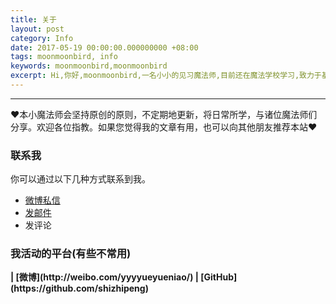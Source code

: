 ```yaml
---
title: 关于
layout: post
category: Info
date: 2017-05-19 00:00:00.000000000 +08:00
tags: moonmoonbird, info
keywords: moonmoonbird,moonmoonbird
excerpt: Hi,你好,moonmoonbird,一名小小的见习魔法师,目前还在魔法学校学习,致力于基础魔法的研究和应用,努力成为一名优秀的魔法师。
---
```


******

❤本小魔法师会坚持原创的原则，不定期地更新，将日常所学，与诸位魔法师们分享。欢迎各位指教。如果您觉得我的文章有用，也可以向其他朋友推荐本站❤

### 联系我

你可以通过以下几种方式联系到我。

* [微博私信](http://weibo.com/yyyyueyueniao/)
* [发邮件](mailto:zhipeng.shi@cootek.cn)
* 发评论

### 我活动的平台(有些不常用)

<strong>
| [微博](http://weibo.com/yyyyueyueniao/)
| [GitHub](https://github.com/shizhipeng)
</strong>




